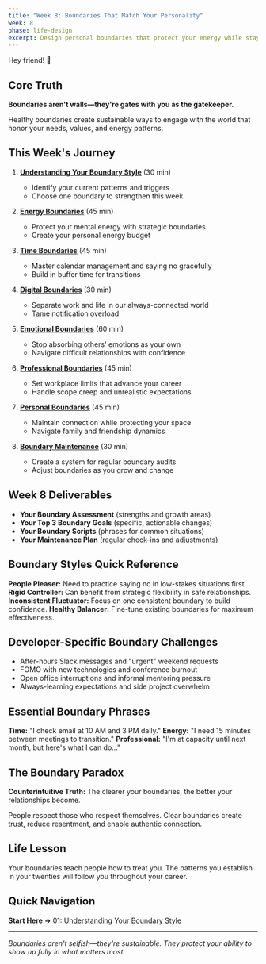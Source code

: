 ```yaml
---
title: "Week 8: Boundaries That Match Your Personality"
week: 8
phase: life-design
excerpt: Design personal boundaries that protect your energy while staying true to your authentic self.
---
```


Hey friend! 👋

## Core Truth

**Boundaries aren't walls—they're gates with you as the gatekeeper.**

Healthy boundaries create sustainable ways to engage with the world that honor your needs, values, and energy patterns.

## This Week's Journey

1. [**Understanding Your Boundary Style**](./01-boundary-style) (30 min)
   - Identify your current patterns and triggers
   - Choose one boundary to strengthen this week

2. [**Energy Boundaries**](./02-energy-boundaries) (45 min)
   - Protect your mental energy with strategic boundaries
   - Create your personal energy budget

3. [**Time Boundaries**](./03-time-boundaries) (45 min)
   - Master calendar management and saying no gracefully
   - Build in buffer time for transitions

4. [**Digital Boundaries**](./04-digital-boundaries) (30 min)
   - Separate work and life in our always-connected world
   - Tame notification overload

5. [**Emotional Boundaries**](./05-emotional-boundaries) (60 min)
   - Stop absorbing others' emotions as your own
   - Navigate difficult relationships with confidence

6. [**Professional Boundaries**](./06-professional-boundaries) (45 min)
   - Set workplace limits that advance your career
   - Handle scope creep and unrealistic expectations

7. [**Personal Boundaries**](./07-personal-boundaries) (45 min)
   - Maintain connection while protecting your space
   - Navigate family and friendship dynamics

8. [**Boundary Maintenance**](./08-boundary-maintenance) (30 min)
   - Create a system for regular boundary audits
   - Adjust boundaries as you grow and change

## Week 8 Deliverables

- **Your Boundary Assessment** (strengths and growth areas)
- **Your Top 3 Boundary Goals** (specific, actionable changes)
- **Your Boundary Scripts** (phrases for common situations)
- **Your Maintenance Plan** (regular check-ins and adjustments)

## Boundary Styles Quick Reference

**People Pleaser:** Need to practice saying no in low-stakes situations first.
**Rigid Controller:** Can benefit from strategic flexibility in safe relationships.
**Inconsistent Fluctuator:** Focus on one consistent boundary to build confidence.
**Healthy Balancer:** Fine-tune existing boundaries for maximum effectiveness.

## Developer-Specific Boundary Challenges

- After-hours Slack messages and "urgent" weekend requests
- FOMO with new technologies and conference burnout
- Open office interruptions and informal mentoring pressure
- Always-learning expectations and side project overwhelm

## Essential Boundary Phrases

**Time:** "I check email at 10 AM and 3 PM daily."
**Energy:** "I need 15 minutes between meetings to transition."
**Professional:** "I'm at capacity until next month, but here's what I can do..."

## The Boundary Paradox

**Counterintuitive Truth:** The clearer your boundaries, the better your relationships become.

People respect those who respect themselves. Clear boundaries create trust, reduce resentment, and enable authentic connection.

## Life Lesson

Your boundaries teach people how to treat you. The patterns you establish in your twenties will follow you throughout your career.

## Quick Navigation

**Start Here →** [01: Understanding Your Boundary Style](./01-boundary-style)

---

_Boundaries aren't selfish—they're sustainable. They protect your ability to show up fully in what matters most._
